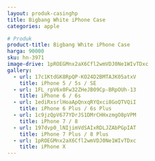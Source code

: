 ```yaml
---
layout: produk-casinghp
title: Bigbang White iPhone Case
categories: apple

# Produk
product-title: Bigbang White iPhone Case
harga: 90000
sku: hn-3971
image-drive: 1pROEGMnx2aX6Cfl2wmVDJ0Ne1WIvTDxc
gallery:
  - url: 17c1KtdGK8RpQP-KO24D2BMTAJK05atxV
    title: iPhone 5 / 5s / SE
  - url: 1FL_rpV6x0Fw32ZHeJB09Cp-BRpOUh-13
    title: iPhone 6 / 6s
  - url: 1ediRxsrlHoaApQnxqRYQxci8GoQTVQiI
    title: iPhone 6 Plus / 6s Plus
  - url: 1c9jzQpV677YDrJS1DMrCHHxzmgO8pVPM
    title: iPhone 7 / 8
  - url: 197dvp0_lNIjimVdSAIxRDLJZAbPGpIAT
    title: iPhone 7 Plus / 8 Plus
  - url: 1pROEGMnx2aX6Cfl2wmVDJ0Ne1WIvTDxc
    title: iPhone X
---
```

